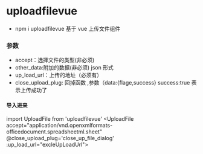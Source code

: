 # uploadfilevue

- npm i uploadfilevue
  基于 vue 上传文件组件

### 参数

- accept：选择文件的类型(非必须)
- other_data:附加的数据(非必须) json 形式
- up_load_url：上传的地址（必须有）
- close_upload_plug: 回掉函数 ,参数（data:{flage,success} success:true 表示上传成功了

#### 导入进来

import UploadFile from 'uploadfilevue'
<UploadFile accept="application/vnd.openxmlformats-officedocument.spreadsheetml.sheet" @close_upload_plug='close_up_file_dialog' :up_load_url="excleUpLoadUrl"></UploadFile>

